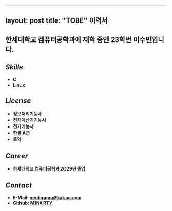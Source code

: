
---
layout: post
title: "TOBE" 이력서
---
## 한세대학교 컴퓨터공학과에 재학 중인 23학번 이수민입니다.

_Skills_
--------
* **C**
* **Linux**

_License_
---------
* **정보처리기능사**
* **전자계산기기능사**
* **전기기능사**
* **한셀 A급**
* **토익**

_Career_
--------
* **한세대학교 컴퓨터공학과 2029년 졸업**

_Contact_
---------
* **E-Mail: neutinamu@kakao.com**
* **Github: [M1NARTY](https://github.com/M1NARTY)**
